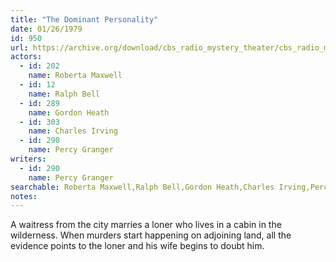 ```yaml
---
title: "The Dominant Personality"
date: 01/26/1979
id: 950
url: https://archive.org/download/cbs_radio_mystery_theater/cbs_radio_mystery_theater-0901-0950.zip/cbs_radio_mystery_theater-0901-0950%2Fcbsrmt_0950_the_dominant_personality.mp3
actors:  
  - id: 202
    name: Roberta Maxwell  
  - id: 12
    name: Ralph Bell  
  - id: 289
    name: Gordon Heath  
  - id: 303
    name: Charles Irving  
  - id: 290
    name: Percy Granger
writers:  
  - id: 290
    name: Percy Granger
searchable: Roberta Maxwell,Ralph Bell,Gordon Heath,Charles Irving,Percy Granger Percy Granger
notes:  
---
```

A waitress from the city marries a loner who lives in a cabin in the wilderness. When murders start happening on adjoining land, all the evidence points to the loner and his wife begins to doubt him.